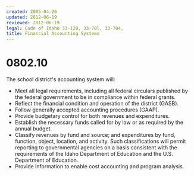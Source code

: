 ```yaml
---
created: 2005-04-26
updated: 2012-06-19
reviewed: 2012-06-19
legal: Code of Idaho 33-120, 33-70l, 33-704,
title: Financial Accounting Systems
---
```


# 0802.10 

The school district's accounting system will:

- Meet all legal requirements, including all federal circulars published by the federal government to be in compliance within federal grants.
- Reflect the financial condition and operation of the district (GASB).
- Follow generally accepted accounting procedures (GAAP).
- Provide budgetary control for both revenues and expenditures.
- Establish the necessary funds called for by law or as required by the annual budget.
- Classify revenues by fund and source; and expenditures by fund, function, object, location, and activity. Such classifications will permit reporting to governmental agencies on a basis consistent with the requirements of the Idaho Department of Education and the U.S. Department of Education.
- Provide information to enable cost accounting and program analysis.
